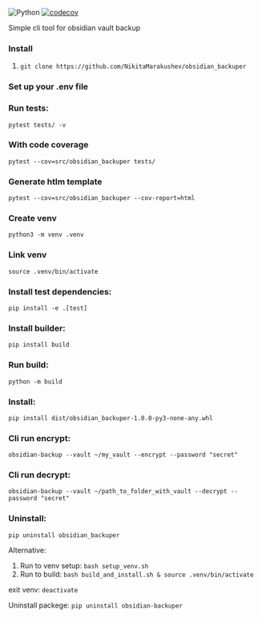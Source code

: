 ![Python](https://img.shields.io/badge/python-3670A0?style=for-the-badge&logo=python&logoColor=ffdd54)
[![codecov](https://codecov.io/gh/NikitaMarakushev/obsidian_backuper/branch/main/graph/badge.svg)](https://codecov.io/gh/NikitaMarakushev/obsidian_backuper)

Simple cli tool for obsidian vault backup

### Install
1. `git clone https://github.com/NikitaMarakushev/obsidian_backuper`

### Set up your .env file

### Run tests:
```pytest tests/ -v```

### With code coverage
```pytest --cov=src/obsidian_backuper tests/```

### Generate htlm template
```pytest --cov=src/obsidian_backuper --cov-report=html```

### Create venv
```python3 -m venv .venv```

### Link venv
```source .venv/bin/activate```

### Install test dependencies:
```pip install -e .[test]```

### Install builder:
```pip install build```

### Run build:
```python -m build```

### Install:
```pip install dist/obsidian_backuper-1.0.0-py3-none-any.whl```

### Cli run encrypt:
```obsidian-backup --vault ~/my_vault --encrypt --password "secret"```

### Cli run decrypt:
```obsidian-backup --vault ~/path_to_folder_with_vault --decrypt --password "secret"```

### Uninstall:
```pip uninstall obsidian_backuper```

Alternative:
1) Run to venv setup:
```bash setup_venv.sh```
2) Run to build:
```bash build_and_install.sh & source .venv/bin/activate```

exit venv: ```deactivate```

Uninstall packege: ```pip uninstall obsidian-backuper```
